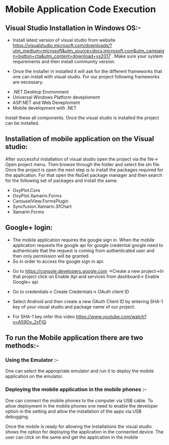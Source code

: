 # Mobile Application Code Execution
## Visual Studio Installation in Windows OS:-
* Install latest version of visual studio from website https://visualstudio.microsoft.com/downloads/?utm_medium=microsoft&utm_source=docs.microsoft.com&utm_campaign=button+cta&utm_content=download+vs2017 . Make sure your system requirements and then install community version.


* Once the installer in installed it will ask for the different frameworks that one can install with visual studio. For our project following frameworks are necessary.
- .NET Desktop Environment
- Universal Windows Platform deveploment  
- ASP.NET and Web Deveploment
- Mobile development with .NET

Install these all components.
Once the visual studio is installed the project can be installed.

## Installation of mobile application on the Visual studio:
After successful installation of visual studio open the project via the file-> Open project menu. Then browse through the folder and select the sln file. 
Once the project is open the next step is to install the packages required for the application. For that open the NuGet package manager and then search for the following set of packages and install the same.
* OxyPlot.Core
* OxyPlot.Xamarin.Forms 
* CarouselView.FormsPlugin
* Syncfusion.Xamarin.SfChart
* Xamarin.Forms

## Google+ login:
* The mobile application requires the google sign in. When the mobile application requests the google api for google credential google need to authenticate that the request is coming from authenticated user and then only permission will be granted.
* So in order to access the google sign in api:
- Go to https://console.developers.google.com ->Create a new project->In that project click on Enable Api and services from dashboard-> Enable Google+ api 
- Go to credentials-> Create Credentials-> OAuth client ID


- Select Android and then create a new OAuth Client ID by entering SHA-1 key of your visual studio and package name of our project.


- For SHA-1 key refer this video https://www.youtube.com/watch?v=A59Oy_2yFIQ 


## To run the Mobile application there are two methods:-
### Using the Emulator :-
One can select the appropriate emulator and run it to deploy the mobile application on the emulator.

### Deploying the mobile application in the mobile phones :- 
One can connect the mobile phones to the computer via USB cable. 
To allow deployment in the mobile phones one need to enable the developer option in the setting and allow the installation of the apps via USB debugging. 

Once the mobile is ready for allowing the installations the visual studio shows the option for deploying the application in the connected device. The user can click on the same and get the application in the mobile
